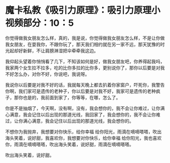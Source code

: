# 魔卡私教《吸引力原理》：吸引力原理小视频部分：10：5

你觉得做我女朋友怎么样，真的，我是说，你觉得做我女朋友怎么样，不是让你做我女朋友，在耍我你，不跟你玩了，那天我们相约就在另一家不远，那天犹豫的时光起却好新鲜，不让肩膀淋湿把伞牵牵我这边。

我仰起头望着你悄悄看了几下，不知该如何是好，做我女朋友吧，你养得起我吗，我家两个女生拉不拉多，吃的比你多拉的比你多，更别说你了，那你以后要是对我不好怎么办，对你不好，你说吧，我说呀。

我说你以后要是对我不好的话，我就每天晚上都去扒着你家窗户，吓死你，我警告你啊，我们家可是遗传的老种子，你以后要是对我不好，我家可是遗传的老种疯子，那你也是的，我前面到家了，你等等，在哪，怎么了。

你是不是抽烟了，今天啊，没有啊，没有，我会想你的，我不会让你难过，让你满心满意，我会记住以后出现的那道光线，我回家了，我会想你的，我不会让你难过，让你满心满意，我会记住以后出现的那道光线，我会想你的。

不想你为我抛弃，我想要对你快乐，给你幸福 给你阳光，雨滴在嘀嘀嗒嗒，吹出海头笑着，说好甜，我喜欢你，我想要对你快乐，给你幸福 给你阳光，我也喜欢你，雨滴在嘀嘀嗒嗒，吹出海头笑着，说好甜，雨滴在嘀嘀嗒嗒。

吹出海头笑着，说好甜。